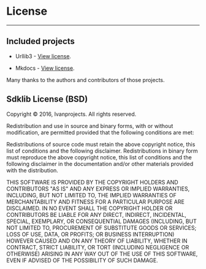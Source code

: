 # License

---

## Included projects

* Urllib3 - [View license](https://github.com/shazow/urllib3/blob/master/LICENSE.txt).

* Mkdocs - [View license](https://github.com/mkdocs/mkdocs/blob/master/LICENSE).

Many thanks to the authors and contributors of those projects.


## Sdklib License (BSD)

Copyright © 2016, Ivanprojects. All rights reserved.

Redistribution and use in source and binary forms, with or without modification,
are permitted provided that the following conditions are met:

Redistributions of source code must retain the above copyright notice, this list
of conditions and the following disclaimer. Redistributions in binary form must
reproduce the above copyright notice, this list of conditions and the following
disclaimer in the documentation and/or other materials provided with the
distribution.

THIS SOFTWARE IS PROVIDED BY THE COPYRIGHT HOLDERS AND CONTRIBUTORS "AS IS" AND
ANY EXPRESS OR IMPLIED WARRANTIES, INCLUDING, BUT NOT LIMITED TO, THE IMPLIED
WARRANTIES OF MERCHANTABILITY AND FITNESS FOR A PARTICULAR PURPOSE ARE
DISCLAIMED. IN NO EVENT SHALL THE COPYRIGHT HOLDER OR CONTRIBUTORS BE LIABLE FOR
ANY DIRECT, INDIRECT, INCIDENTAL, SPECIAL, EXEMPLARY, OR CONSEQUENTIAL DAMAGES
(INCLUDING, BUT NOT LIMITED TO, PROCUREMENT OF SUBSTITUTE GOODS OR SERVICES;
LOSS OF USE, DATA, OR PROFITS; OR BUSINESS INTERRUPTION) HOWEVER CAUSED AND ON
ANY THEORY OF LIABILITY, WHETHER IN CONTRACT, STRICT LIABILITY, OR TORT
(INCLUDING NEGLIGENCE OR OTHERWISE) ARISING IN ANY WAY OUT OF THE USE OF THIS
SOFTWARE, EVEN IF ADVISED OF THE POSSIBILITY OF SUCH DAMAGE.